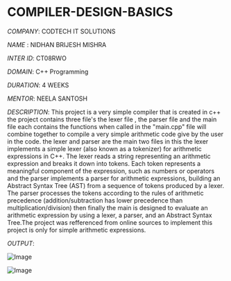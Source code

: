 # COMPILER-DESIGN-BASICS
*COMPANY*: CODTECH IT SOLUTIONS

*NAME* : NIDHAN BRIJESH MISHRA

*INTER ID*: CT08RWO

*DOMAIN*: C++ Programming

*DURATION*: 4 WEEKS

*MENTOR*: NEELA SANTOSH

*DESCRIPTION*: 
This project is a very simple compiler that is created in c++ the project contains three file's the lexer file , the parser file and the main file each contains the functions when called in the "main.cpp" file will combine together to compile a very simple arithmetic code give by the user in the code. the lexer and parser are the main two files in this the lexer implements a simple lexer (also known as a tokenizer) for arithmetic expressions in C++. The lexer reads a string representing an arithmetic expression and breaks it down into tokens. Each token represents a meaningful component of the expression, such as numbers or operators and the parser implements a parser for arithmetic expressions, building an Abstract Syntax Tree (AST) from a sequence of tokens produced by a lexer. The parser processes the tokens according to the rules of arithmetic precedence (addition/subtraction has lower precedence than multiplication/division) then finally the main is designed to evaluate an arithmetic expression by using a lexer, a parser, and an Abstract Syntax Tree.The project was refferenced from online sources to implement this project is only for simple arithmetic expressions.

*OUTPUT*:

![Image](https://github.com/user-attachments/assets/4b99ffeb-7ca7-4e47-88e9-7159b0273050)

![Image](https://github.com/user-attachments/assets/caa377e0-6308-4132-9355-e901080f20a2)
